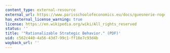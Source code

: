 ```yaml
---
content_type: external-resource
external_url: https://www.parisschoolofeconomics.eu/docs/guesnerie-roger/bernheim84.pdf
has_external_license_warning: true
license: https://en.wikipedia.org/wiki/All_rights_reserved
status: ''
title: '"Rationalizable Strategic Behavior." (PDF)'
uid: c562c440-4a56-43d7-99c1-ff18e7c93d4b
wayback_url: ''
---
```

